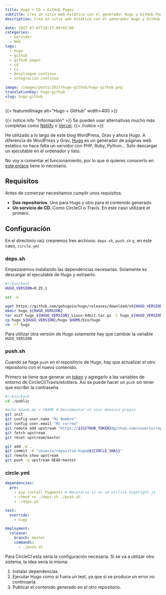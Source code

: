 ```yaml
---
title: Hugo + CD + GitHub Pages
subtitle: Crea un sitio web estático con el generador Hugo y GitHub Pages
description: Crea un sitio web estático con el generador Hugo y GitHub Pages.

date: 2017-07-07T18:17:00+02:00
categories:
  - Servidor
  - Web
tags:
  - hugo
  - github
  - github pages
  - cd
  - ci
  - despliegue continuo
  - integración continua

image: /images/posts/2017/hugo-github/hugo-github.png
translationKey: hugo-github
slug: hugo-github
---
```

{{< featuredImage alt="Hugo + GitHub" width=400 >}}

{{< notice info "Información" >}}
Se pueden usar alternativas mucho más completas como [Netlify](https://www.netlify.com/) o [Vercel](https://vercel.com/).
{{< /notice >}}

He utilizado a lo largo de este blog WordPress, Grav y ahora Hugo. A diferencia de WordPress y Grav, [Hugo](https://gohugo.io) es un generador de páginas web estático no hace falta un servidor con PHP, Ruby, Python... Solo descargar un ejecutable en el ordenador y listo.

<!--more-->

No voy a comentar el funcionamiento, por lo que si quieres conocerlo en [este enlace](https://gohugo.io/overview/quickstart/) tiene lo necesario.

## Requisitos

Antes de comenzar necesitamos cumplir unos requisitos:

* **Dos repositorios**. Uno para Hugo y otro para el contenido generado.
* **Un servicio de CD**. Como CircleCI o Travis. En este caso utilizaré el primero.

## Configuración

En el directorio raíz crearemos tres archivos: `deps.sh`, `push.sh` y, en este caso, `circle.yml`

### deps.sh

Empezaremos instalando las dependencias necesarias. Solamente es descargar el ejecutable de Hugo y extraerlo.

```bash
#!/bin/bash
HUGO_VERSION=0.25.1

set -e

wget https://github.com/gohugoio/hugo/releases/download/v${HUGO_VERSION}/hugo_${HUGO_VERSION}_Linux-64bit.tar.gz
mkdir hugo_${HUGO_VERSION}
tar xvzf hugo_${HUGO_VERSION}_Linux-64bit.tar.gz -C hugo_${HUGO_VERSION}
cp hugo_${HUGO_VERSION}/hugo $HOME/bin/hugo
rm -rf hugo
```

Para utilizar otra versión de Hugo solamente hay que cambiar la variable `HUGO_VERSION`

### push.sh

Cuando se haga `push` en el repositorio de Hugo, hay que actualizar el otro repositorio con el nuevo contenido.

Primero se tiene que generar un [token](https://github.com/settings/tokens) y agregarlo a las variables de entorno de CircleCI/Travis/etcétera. Así se puede hacer un `push` sin tener que escribir la contraseña.

```bash
#!/bin/bash
cd ./public

#echo miweb.me > CNAME # Descomentar al usar dominio propio
git init
git config user.name "Mi Nombre"
git config user.email "Mi correo"
git remote add upstream "https://${GITHUB_TOKEN}@github.com/usuario/repositorio.git"
git fetch upstream
git reset upstream/master

git add -A .
git commit -m "usuario/repositio-hugo@${CIRCLE_SHA1}"
git remote show upstream
git push -q upstream HEAD:master
```

### circle.yml

```yaml
dependencies:
  pre:
    - pip install Pygments # Necesario si no se utiliza highlight.js
    - chmod +x ./deps.sh ./push.sh
    - ./deps.sh

test:
  override:
    - hugo

deployment:
  release:
    branch: master
    commands:
      - ./push.sh
```

Para CircleCI esta sería la configuración necesaria. Si se va a utilizar otro sistema, la idea sería la misma:

1. Instalar dependencias.
2. Ejecutar Hugo como si fuera un test, ya que si se produce un error no continuaría.
3. Publicar el contenido generado en el otro repositorio.
